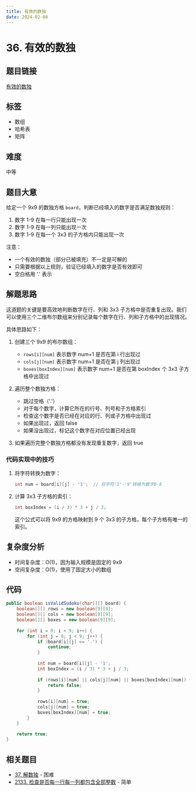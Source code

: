 ```yaml
---
title: 有效的数独
date: 2024-02-08
---
```


# 36. 有效的数独

## 题目链接

[有效的数独](https://leetcode.cn/problems/valid-sudoku/)

## 标签

- 数组
- 哈希表
- 矩阵

## 难度

中等

## 题目大意

给定一个 9x9 的数独方格 `board`，判断已经填入的数字是否满足数独规则：

1. 数字 1-9 在每一行只能出现一次
2. 数字 1-9 在每一列只能出现一次
3. 数字 1-9 在每一个 3x3 的子方格内只能出现一次

注意：
- 一个有效的数独（部分已被填充）不一定是可解的
- 只需要根据以上规则，验证已经填入的数字是否有效即可
- 空白格用 '.' 表示

## 解题思路

这道题的关键是要高效地判断数字在行、列和 3x3 子方格中是否重复出现。我们可以使用三个二维布尔数组来分别记录每个数字在行、列和子方格中的出现情况。

具体思路如下：

1. 创建三个 9x9 的布尔数组：
   - `rows[i][num]` 表示数字 num+1 是否在第 i 行出现过
   - `cols[j][num]` 表示数字 num+1 是否在第 j 列出现过
   - `boxes[boxIndex][num]` 表示数字 num+1 是否在第 boxIndex 个 3x3 子方格中出现过

2. 遍历整个数独方格：
   - 跳过空格（'.'）
   - 对于每个数字，计算它所在的行号、列号和子方格索引
   - 检查这个数字是否已经在对应的行、列或子方格中出现过
   - 如果出现过，返回 false
   - 如果没出现过，标记这个数字在对应位置已经出现

3. 如果遍历完整个数独方格都没有发现重复数字，返回 true

### 代码实现中的技巧

1. 将字符转换为数字：
   ```java
   int num = board[i][j] - '1';  // 将字符'1'-'9'转换为数字0-8
   ```

2. 计算 3x3 子方格的索引：
   ```java
   int boxIndex = (i / 3) * 3 + j / 3;
   ```
   这个公式可以将 9x9 的方格映射到 9 个 3x3 的子方格，每个子方格有唯一的索引。

## 复杂度分析

- 时间复杂度：O(1)，因为输入规模是固定的 9x9
- 空间复杂度：O(1)，使用了固定大小的数组

## 代码

```java
public boolean isValidSudoku(char[][] board) {
    boolean[][] rows = new boolean[9][9];
    boolean[][] cols = new boolean[9][9];
    boolean[][] boxes = new boolean[9][9];
    
    for (int i = 0; i < 9; i++) {
        for (int j = 0; j < 9; j++) {
            if (board[i][j] == '.') {
                continue;
            }
            
            int num = board[i][j] - '1';
            int boxIndex = (i / 3) * 3 + j / 3;
            
            if (rows[i][num] || cols[j][num] || boxes[boxIndex][num]) {
                return false;
            }
            
            rows[i][num] = true;
            cols[j][num] = true;
            boxes[boxIndex][num] = true;
        }
    }
    
    return true;
}
```

## 相关题目

- [37. 解数独](https://leetcode.cn/problems/sudoku-solver/) - 困难
- [2133. 检查是否每一行每一列都包含全部整数](https://leetcode.cn/problems/check-if-every-row-and-column-contains-all-numbers/) - 简单 